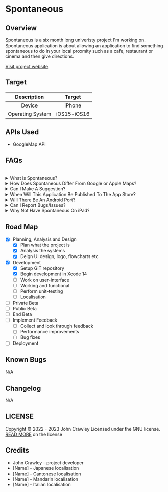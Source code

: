 # Spontaneous

## Overview

Spontaneous is a six month long univeristy project I'm working on. Spontaneous application is about allowing an application to find something spontaneous to do in your local proxmity such as a cafe, restaurant or cinema and then give directions.

[Visit project website](https://spontaneous.johncrawley.ie).

## Target

| Description | Target |
| :---------: | :----: |
| Device | iPhone |
| Operating System | iOS15-iOS16 |

## APIs Used

* GoogleMap API

## FAQs
<br>
<!--Qustion 1 -->
<details cloed>
<summary>What is Spontaneous?</summary>
<br>
Spontaneous is an iOS application built for iOS15 - iOS16. The idea
of the application is to help people who can't decide or want to do 
something on the spot. This application helps with this problem by allowing 
the application to do the picking on what to do. The application will 
also give directions to the location it selects. The user can filter on/off
specific locations. 
</details>
<!--Qustion 2 -->
<details closed>
<summary>How Does Spontaneous Differ From Google or Apple Maps?</summary>
<br>
Google and Apple provide a map of the world, you can enter an address, restaurant etc and
can get directions. Spontaneous Differ From Google or Apple because Spontaneous uses your local
area to find something. 
</details>
<!--Qustion 3 -->
<details closed>
<summary>Can I Make A Suggestion?</summary>
<br>
Yes, I am open to including more features or suggestions, however, 
due to time and schedule of the development I can't include it in the current
development cycle but can add suggestions to the next cycle of development.
</details>
<!--Qustion 4 -->
<details closed>
<summary>When Will This Application Be Published To The App Store?</summary>
<br>
The estimated goal of when the application will go live on the App Store is around June - August 2023.
</details>
<!--Qustion 5 -->
<details closed>
<summary>Will There Be An Android Port?</summary>
<br>
If this application gains enough users and requests for an 
Android version, then there will be a development for Android.
</details>
<!--Qustion 6 -->
<details closed>
<summary>Can I Report Bugs/Issues?</summary>
<br>
Yes, you can report an issue by:
Email (bug-reporting@spontaneous.johncrawley.ie)
or by
GitHub
</details>
<!--Qustion 7 -->
<details closed>
<summary>Why Not Have Spontaneous On iPad?</summary>
<br>
I have thought about including iPad in the list of devices but 
through a lot of considerations, I felt it would be better on iPhone 
as it's easier to carry around. In the future I could include iPads. 
</details>







## Road Map

* [x] Planning, Analysis and Design
    * [x] Plan what the project is
    * [x] Analysis the systems
    * [x] Deign UI design, logo, flowcharts etc
* [x] Development
    * [x] Setup GIT repository
    * [x] Begin development in Xcode 14
    * [ ] Work on user-interface
    * [ ] Working and functional 
    * [ ] Perform unit-testing
    * [ ] Localisation 
* [ ] Private Beta
* [ ] Public Beta
* [ ] End Beta
* [ ] Implement Feedback
    * [ ] Collect and look through feedback
    * [ ] Performance improvements
    * [ ] Bug fixes
* [ ] Deployment

## Known Bugs

N/A

## Changelog

N/A

## LICENSE

Copyright © 2022 - 2023 John Crawley
Licensed under the GNU license.
[READ MORE](LICENSE.md) on the license

## Credits

* John Crawley - project developer
* [Name] - Japanese localisation
* [Name] - Cantonese localisation
* [Name] - Mandarin localisation
* [Name] - Italian localisation
